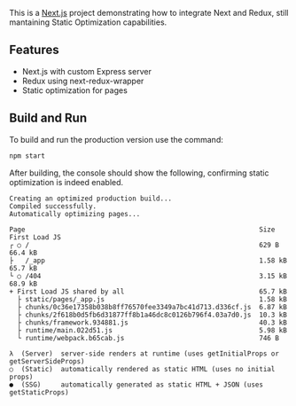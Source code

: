 This is a [Next.js](https://nextjs.org/) project demonstrating how to integrate Next and Redux, still mantaining Static Optimization capabilities. 

## Features

* Next.js with custom Express server
* Redux using next-redux-wrapper
* Static optimization for pages

## Build and Run

To build and run the production version use the command:

```bash
npm start
```

After building, the console should show the following, confirming static optimization is indeed enabled.

```
Creating an optimized production build...
Compiled successfully.
Automatically optimizing pages...

Page                                                           Size     First Load JS
┌ ○ /                                                          629 B          66.4 kB
├   /_app                                                      1.58 kB        65.7 kB
└ ○ /404                                                       3.15 kB        68.9 kB
+ First Load JS shared by all                                  65.7 kB
  ├ static/pages/_app.js                                       1.58 kB
  ├ chunks/0c36e17358b038b8ff76570fee3349a7bc41d713.d336cf.js  6.87 kB
  ├ chunks/2f618b0d5fb6d31877ff8b1a46dc8c0126b796f4.03a7d0.js  10.3 kB
  ├ chunks/framework.934881.js                                 40.3 kB
  ├ runtime/main.022d51.js                                     5.98 kB
  └ runtime/webpack.b65cab.js                                  746 B

λ  (Server)  server-side renders at runtime (uses getInitialProps or getServerSideProps)
○  (Static)  automatically rendered as static HTML (uses no initial props)
●  (SSG)     automatically generated as static HTML + JSON (uses getStaticProps)


```


